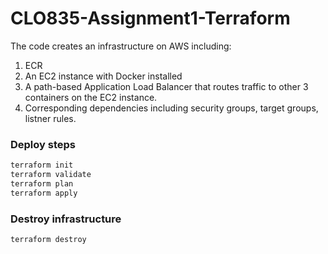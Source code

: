 # CLO835-Assignment1-Terraform
The code creates an infrastructure on AWS including:
1. ECR
2. An EC2 instance with Docker installed
3. A path-based Application Load Balancer that routes traffic to other 3 containers on the EC2 instance.
4. Corresponding dependencies including security groups, target groups, listner rules.


### Deploy steps
```bash
terraform init
terraform validate
terraform plan
terraform apply
```

### Destroy infrastructure
```bash
terraform destroy
```
